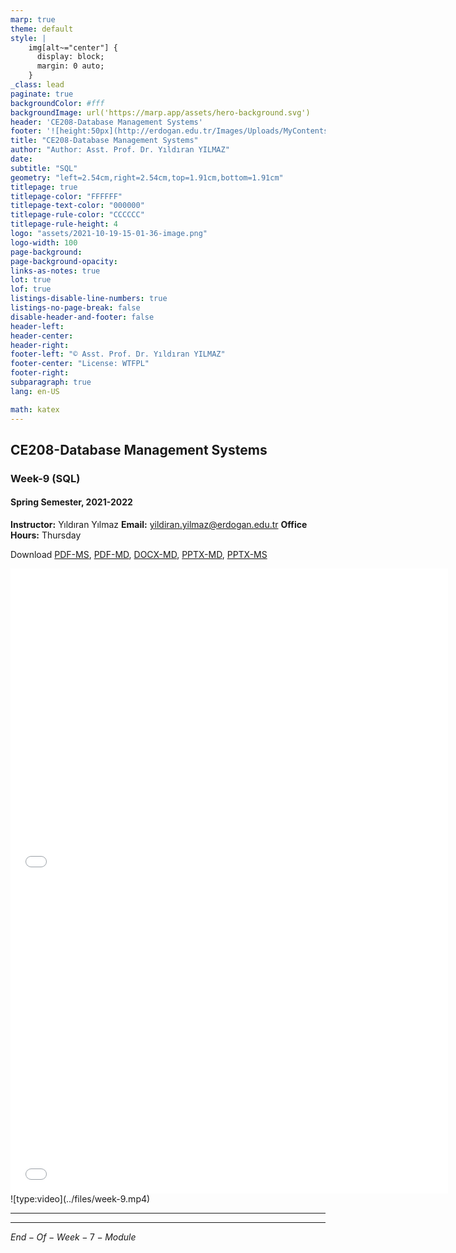 ```yaml
---
marp: true
theme: default
style: |
    img[alt~="center"] {
      display: block;
      margin: 0 auto;
    }
_class: lead
paginate: true
backgroundColor: #fff
backgroundImage: url('https://marp.app/assets/hero-background.svg')
header: 'CE208-Database Management Systems'
footer: '![height:50px](http://erdogan.edu.tr/Images/Uploads/MyContents/L_379-20170718142719217230.jpg) RTEU CE208 Week-9'
title: "CE208-Database Management Systems"
author: "Author: Asst. Prof. Dr. Yıldıran YILMAZ"
date:
subtitle: "SQL"
geometry: "left=2.54cm,right=2.54cm,top=1.91cm,bottom=1.91cm"
titlepage: true
titlepage-color: "FFFFFF"
titlepage-text-color: "000000"
titlepage-rule-color: "CCCCCC"
titlepage-rule-height: 4
logo: "assets/2021-10-19-15-01-36-image.png"
logo-width: 100 
page-background:
page-background-opacity:
links-as-notes: true
lot: true
lof: true
listings-disable-line-numbers: true
listings-no-page-break: false
disable-header-and-footer: false
header-left:
header-center:
header-right:
footer-left: "© Asst. Prof. Dr. Yıldıran YILMAZ"
footer-center: "License: WTFPL"
footer-right:
subparagraph: true
lang: en-US 

math: katex
---
```


<!-- _backgroundColor: aquq -->

<!-- _color: orange -->

<!-- paginate: false -->

## CE208-Database Management Systems

### Week-9 (SQL)

#### Spring Semester, 2021-2022

**Instructor:**  Yıldıran Yılmaz
**Email:** yildiran.yilmaz@erdogan.edu.tr
**Office Hours:**  Thursday

Download [PDF-MS](../files/week-9.pdf), [PDF-MD](week-9.tr.md_slide.pdf), [DOCX-MD](week-9.tr.md_word.docx), [PPTX-MD](week-9.tr.md_slide.pptx), [PPTX-MS](../files/week-9.pptx)

<iframe width=700, height=500 frameBorder=0 src="../files/week-9.pdf"></iframe>
<br>
<iframe width=700, height=500 frameBorder=0 src="../week-9.tr.md_slide.html"></iframe>
<br>
![type:video](../files/week-9.mp4)

---

<!-- paginate: true -->

---

$End-Of-Week-7-Module$
